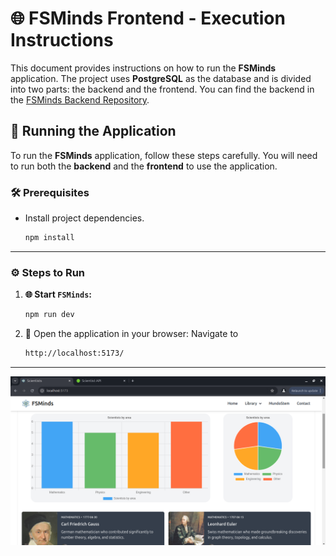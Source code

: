 # 🌐 FSMinds Frontend - Execution Instructions

This document provides instructions on how to run the **FSMinds** application. The project uses **PostgreSQL** as the database and is divided into two parts: the backend and the frontend. You can find the backend in the [FSMinds Backend Repository](https://github.com/DavidOlmos03/backend-scientists).


## 🚀 Running the Application

To run the **FSMinds** application, follow these steps carefully. You will need to run both the **backend** and the **frontend** to use the application.

### 🛠 Prerequisites
- Install project dependencies.
   ```bash
   npm install
   ```
---

### ⚙️ Steps to Run

1. **🌐 Start `FSMinds`:**
   ```bash
   npm run dev
2. 📂 Open the application in your browser: Navigate to
   ```bash
   http://localhost:5173/
   ```
---
![FSMinds - Frontend](./src/assets/imgs/FSMinds.png "FSMinds")